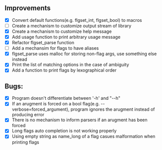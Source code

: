 ## Improvements
- [x] Convert default functions(e.g. flgset_int, flgset_bool) to macros
- [ ] Create a mechanism to customize output stream of library
- [x] Create a mechanism to customize help message
- [x] Add usage function to print arbitrary usage message
- [x] Refactor flgset_parse function
- [ ] Add a mechansim for flags to have aliases
- [x] flgset_parse uses malloc for storing non-flag args, use something else instead
- [x] Print the list of matching options in the case of ambiguity
- [x] Add a function to print flags by lexographical order

## Bugs:
- [x] Program doesn't differentiate between '-h' and "--h"
- [x] If an arugment is forced on a bool flag(e.g. --verbose=forced_argument), program ignores the arugment instead of producing error
- [x] There is no mechanism to inform parsers if an arugment has been forced
- [x] Long flags auto completion is not working properly
- [x] Using empty string as name_long of a flag casues malformation when printing flags
